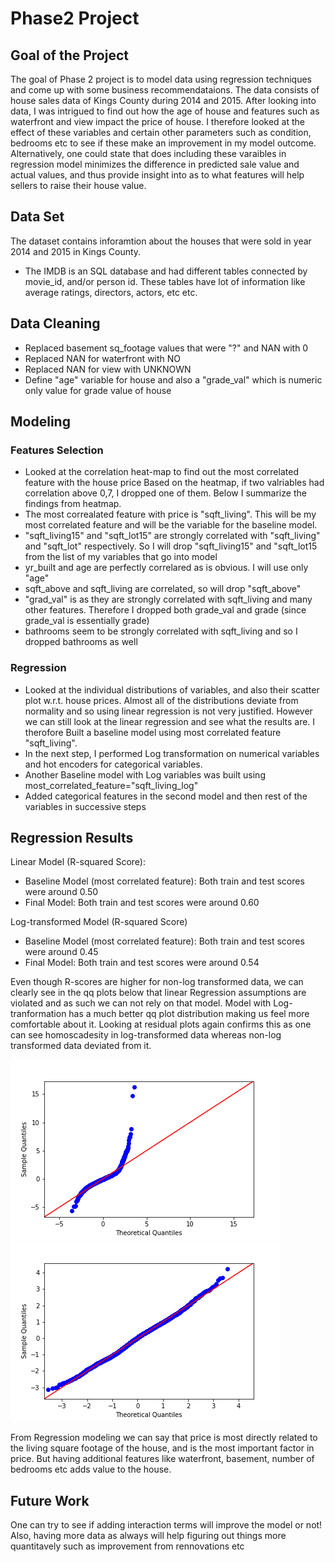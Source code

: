 # Phase2 Project
## Goal of the Project
The goal of Phase 2 project is to model data using regression techniques and come up with some business
recommendataions. The data consists of house sales data of Kings County during 2014 and 2015. After looking into data, I was intrigued to find out how the age of house and features such as waterfront and view impact the price of house. I therefore looked at the effect of these variables and certain other parameters such as condition, bedrooms etc to see if these make an improvement in my model outcome. Alternatively, one could state that does including these varaibles in regression model minimizes the difference in predicted sale value and actual values, and thus provide insight into as to what features will help sellers to raise their house value.

## Data Set
The dataset contains inforamtion about the houses that were sold in year 2014 and 2015 in Kings County.
* The IMDB is an SQL database and had different tables connected by movie_id, and/or person id. These tables have lot of information like average ratings, directors, actors, etc etc. 

## Data Cleaning
  * Replaced  basement sq_footage values that were "?" and  NAN with 0 
  * Replaced NAN for waterfront with NO
  * Replaced NAN for view with UNKNOWN
  * Define "age" variable for house and also a "grade_val" which is numeric only value for grade value of house

## Modeling
### Features Selection
* Looked at the correlation heat-map to find out the most correlated feature with the house price Based on the heatmap, if two valriables had correlation above 0,7, I dropped one of them. Below I summarize the findings from heatmap.
* The most correalated feature with price is "sqft_living". This will be my most correlated feature and will be the variable for the baseline model.
* "sqft_living15" and "sqft_lot15" are strongly correlated with "sqft_living" and "sqft_lot" respectively. So I will drop "sqft_living15" and  "sqft_lot15 from the list of my variables that go into model
* yr_built and age are perfectly correlared as is obvious. I will use only "age"
* sqft_above and sqft_living are correlated, so will drop "sqft_above"
* "grad_val" is as they are strongly correlated with sqft_living and many other features. Therefore I dropped both grade_val and grade (since grade_val is essentially grade)
* bathrooms seem to be strongly correlated with sqft_living and so I dropped bathrooms as well
### Regression
* Looked at the individual distributions of variables, and also their scatter plot w.r.t. house prices. Almost all of the distributions deviate from normality and so using linear regression is not very justified. However we can still look at the linear regression and see what the results are. I therofore Built a baseline model using most correlated feature "sqft_living". 
* In the next step, I performed Log transformation on numerical variables and hot encoders for categorical variables.
* Another Baseline model with Log variables was built using most_correlated_feature="sqft_living_log"
* Added categorical features in the second model and then rest of the variables in successive steps

## Regression Results
Linear Model (R-squared Score):
   * Baseline Model (most correlated feature): Both train and test scores were around 0.50
   * Final Model: Both train and test scores were around 0.60

Log-transformed Model (R-squared Score)
   * Baseline Model (most correlated feature): Both train and test scores were around 0.45
   * Final Model: Both train and test scores were around 0.54
 
Even though R-scores are higher for non-log transformed data, we can clearly see in the qq plots below that linear Regression assumptions are violated and as such we can not rely on that model. Model with Log-tranformation has a much better qq plot distribution making us feel more comfortable about it. Looking at residual plots again confirms this as one can see homoscadesity in log-transformed data whereas non-log transformed data deviated from it.

![Linear Data](https://github.com/deepssharma/dsc-phase-2-project-v2-3/blob/main/figs/qqplot_linear.png "Linear Data") ![Log-Transformed data](https://github.com/deepssharma/dsc-phase-2-project-v2-3/blob/main/figs/qqplot_logdata.png "Log transformed data")

From Regression modeling we can say that price is most directly related to the living square footage of the house, and is the most important factor in price. But having additional features like waterfront, basement, number of bedrooms etc adds value to the house.

## Future Work
One can try to see if adding interaction terms will improve the model or not! Also, having more data as always will help figuring out things more quantitavely such as improvement from rennovations etc
